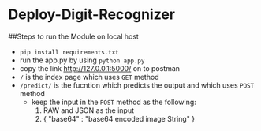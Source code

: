 # Deploy-Digit-Recognizer

##Steps to run the Module on local host
- `pip install requirements.txt`
- run the app.py by using `python app.py`
- copy the link http://127.0.0.1:5000/ on to postman
- `/` is the index page which uses `GET` method 
- `/predict/` is the fucntion which predicts the output and which uses `POST` method 
  * keep the input in the `POST` method as the following:
    1. RAW and JSON as the input
    2. {
          "base64" : "base64 encoded image String"
       }
